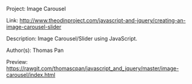 Project: Image Carousel

Link: http://www.theodinproject.com/javascript-and-jquery/creating-an-image-carousel-slider

Description: Image Carousel/Slider using JavaScript. 

Author(s): Thomas Pan

Preview: https://rawgit.com/thomascpan/javascript_and_jquery/master/image-carousel/index.html